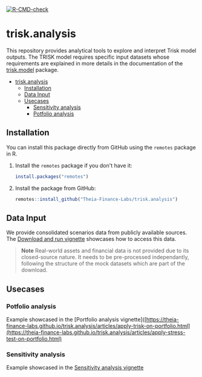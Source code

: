   <!-- badges: start -->
  [![R-CMD-check](https://github.com/Theia-Finance-Labs/trisk.utils/actions/workflows/R-CMD-check.yaml/badge.svg)](https://github.com/Theia-Finance-Labs/trisk.utils/actions/workflows/R-CMD-check.yaml)
  <!-- badges: end -->

# trisk.analysis


This repository provides analytical tools to explore and interpret Trisk model outputs. 
The TRISK model requires specific input datasets whose requirements are explained in more details in the documentation of the [trisk.model](https://theia-finance-labs.github.io/trisk.model/index.html) package.



- [trisk.analysis](#triskanalysis)
  - [Installation](#installation)
  - [Data Input](#data-input)
  - [Usecases](#usecases)
    - [Sensitivity analysis](#sensitivity-analysis)
    - [Potfolio analysis](#potfolio-analysis)



## Installation

You can install this package directly from GitHub using the `remotes` package in R.

1. Install the `remotes` package if you don't have it:

    ```r
    install.packages("remotes")
    ```

2. Install the package from GitHub:

    ```r
    remotes::install_github("Theia-Finance-Labs/trisk.analysis")
    ```

## Data Input

We provide consolidated scenarios data from publicly available sources. The [Download and run vignette](https://theia-finance-labs.github.io/trisk.analysis/articles/download-data-and-run-trisk.html) showcases how to access this data.

> **Note** Real-world assets and financial data is not provided due to its closed-source nature. It needs to be pre-processed independantly, following the structure of the mock datasets which are part of the download. 

## Usecases

### Potfolio analysis
Example showcased in the [Portfolio analysis vignette]([https://theia-finance-labs.github.io/trisk.analysis/articles/apply-trisk-on-portfolio.html](https://theia-finance-labs.github.io/trisk.analysis/articles/apply-stress-test-on-portfolio.html)

### Sensitivity analysis

Example showcased in the [Sensitivity analysis vignette](https://theia-finance-labs.github.io/trisk.analysis/articles/sensitivity-analysis.html)

